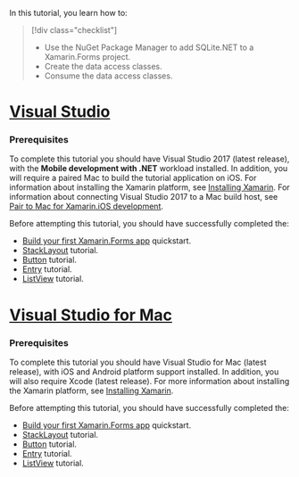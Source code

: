 In this tutorial, you learn how to:

> [!div class="checklist"]
> - Use the NuGet Package Manager to add SQLite.NET to a Xamarin.Forms project.
> - Create the data access classes.
> - Consume the data access classes.

# [Visual Studio](#tab/vswin)

### Prerequisites

To complete this tutorial you should have Visual Studio 2017 (latest release), with the **Mobile development with .NET** workload installed. In addition, you will require a paired Mac to build the tutorial application on iOS. For information about installing the Xamarin platform, see [Installing Xamarin](~/get-started/installation/index.md). For information about connecting Visual Studio 2017 to a Mac build host, see [Pair to Mac for Xamarin.iOS development](~/ios/get-started/installation/windows/connecting-to-mac/index.md).

Before attempting this tutorial, you should have successfully completed the:

- [Build your first Xamarin.Forms app](~/get-started/first-app/index.md) quickstart.
- [StackLayout](~/get-started/tutorials/stacklayout/index.yml) tutorial.
- [Button](~/get-started/tutorials/button/index.yml) tutorial.
- [Entry](~/get-started/tutorials/entry/index.yml) tutorial.
- [ListView](~/get-started/tutorials/listview/index.yml) tutorial.

# [Visual Studio for Mac](#tab/vsmac)

### Prerequisites

To complete this tutorial you should have Visual Studio for Mac (latest release), with iOS and Android platform support installed. In addition, you will also require Xcode (latest release). For more information about installing the Xamarin platform, see [Installing Xamarin](~/get-started/installation/index.md).

Before attempting this tutorial, you should have successfully completed the:

- [Build your first Xamarin.Forms app](~/get-started/first-app/index.md) quickstart.
- [StackLayout](~/get-started/tutorials/stacklayout/index.yml) tutorial.
- [Button](~/get-started/tutorials/button/index.yml) tutorial.
- [Entry](~/get-started/tutorials/entry/index.yml) tutorial.
- [ListView](~/get-started/tutorials/listview/index.yml) tutorial.
